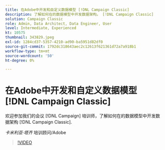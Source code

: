 ```yaml
---
title: 在Adobe中开发和自定义数据模型 [!DNL Campaign Classic]
description: 了解如何在的数据模型中开发数据架构。 [!DNL Campaign Classic]
solution: Campaign Classic
role: Admin, Data Architect, Data Engineer, User
level: Intermediate, Experienced
kt: 10575
thumbnail: 343829.jpeg
exl-id: 1284cd37-5357-4210-ad90-ba5951d82df0
source-git-commit: 1792dc318643aec2c12613f621361d72a7a918b1
workflow-type: tm+mt
source-wordcount: '50'
ht-degree: 0%

---
```


# 在Adobe中开发和自定义数据模型 [!DNL Campaign Classic]

欢迎参加我们的会议 [!DNL Campaign] 培训师，了解如何在的数据模型中开发数据架构 [!DNL Campaign Classic].

*卡米利亚·塔齐* 培训顾问/Adobe

>[!VIDEO](https://video.tv.adobe.com/v/343829/?quality=12&learn=on)
